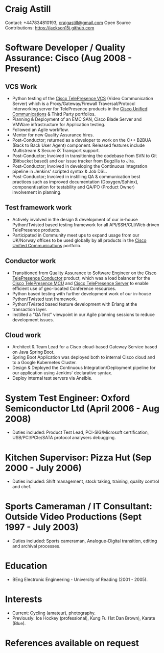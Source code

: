 Craig Astill
============

Contact: +447834810193, craigastill@gmail.com
Open Source Contributions: https://jackson15j.github.com

Software Developer / Quality Assurance: Cisco (Aug 2008 - Present)
==================================================================

VCS Work
--------

* Python testing of the [Cisco TelePresence VCS] (Video Communication Server)
  which is a Proxy/Gateway/Firewall Traversal/Protocol Interworking server for
  TelePresence products in the [Cisco Unified Communications] & Third Party
  portfolios.
* Planning & Deployment of an EMC SAN, Cisco Blade Server and VMWare
  infrastructure for Application testing.
* Followed an Agile workflow.
* Mentor for new Quality Assurance hires.
* Post-Conductor; returned as a developer to work on the C++ B2BUA (Back to
  Back User Agent) component. Released features include Multistream & Secure iX
  Transport support.
* Post-Conductor; Involved in transitioning the codebase from SVN to Git
  (Bitbucket based) and our issue tracker from Bugzilla to Jira.
* Post-Conductor; Involved in developing the Continuous Integration pipeline in
  Jenkins' scripted syntax & Job DSL.
* Post-Conductor; Involved in instilling QA & communication best practices
  such as improved documentation (Doxygen/Sphinx), componentisation for
  testability and QA/PO (Product Owner) involvement in planning.

Test framework work
-------------------

* Actively involved in the design & development of our in-house Python/Twisted
  based testing framework for all API/SSH/CLI/Web driven TelePresence products.
* Participated in Community meet ups to expand usage from our UK/Norway offices
  to be used globally by all products in the [Cisco Unified Communications]
  portfolio.

Conductor work
--------------

* Transitioned from Quality Assurance to Software Engineer on the
  [Cisco TelePresence Conductor] product, which was a load balancer for the
  [Cisco TelePresence MCU] and [Cisco TelePresence Server] to enable efficient
  use of geo-located Conference resources.
* Python based testing with further development work of our in-house
  Python/Twisted test framework.
* Python/Twisted based feature development with Erlang at the transaction
  layer.
* Instilled a "QA first" viewpoint in our Agile planning sessions to reduce
  development issues.

Cloud work
----------

* Architect & Team Lead for a Cisco cloud-based Gateway Service based on Java
  Spring Boot.
* Spring Boot Application was deployed both to internal Cisco cloud and to a
  Google Kubernetes Cluster.
* Design & Deployed the Continuous Integration/Deployment pipeline for our
  application using Jenkins' declarative syntax.
* Deploy internal test servers via Ansible.

System Test Engineer: Oxford Semiconductor Ltd (April 2006 - Aug 2008)
======================================================================

* Duties included: Product Test Lead, PCI-SIG/Microsoft certification,
  USB/PCI/PCIe/SATA protocol analysers debugging.

Kitchen Supervisor: Pizza Hut (Sep 2000 - July 2006)
====================================================

* Duties included: Shift management, stock taking, training, quality control
  and chef.

Sports Cameraman / IT Consultant: Outside Video Productions (Sept 1997 - July 2003)
===================================================================================

* Duties included: Sports cameraman, Analogue-Digital transition, editing and
  archival processes.

Education
=========

* BEng Electronic Engineering - University of Reading (2001 - 2005).

Interests
=========

* Current: Cycling (amateur), photography.
* Previously: Ice Hockey (professional), Kung Fu (1st Dan Brown), Karate
  (Blue).

References available on request
===============================


[Cisco TelePresence VCS]: https://www.cisco.com/c/en/us/products/unified-communications/telepresence-video-communication-server-vcs/index.html
[Cisco TelePresence Conductor]: https://www.cisco.com/c/en/us/products/conferencing/telepresence-conductor/index.html
[Cisco TelePresence MCU]: https://www.cisco.com/c/en/us/products/conferencing/telepresence-mcu-mse-series/index.html
[Cisco TelePresence Server]: https://www.cisco.com/c/en/us/products/conferencing/telepresence-server/index.html
[Cisco Unified Communications]: https://www.cisco.com/c/en/us/products/unified-communications/index.html

